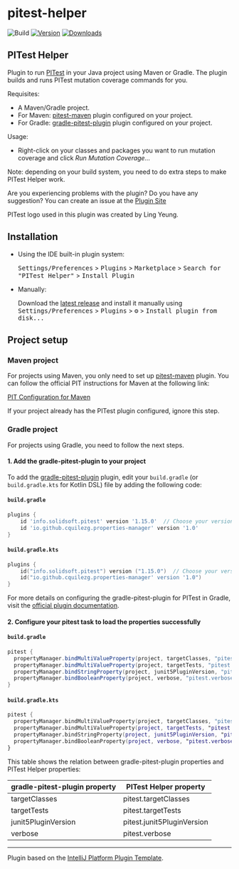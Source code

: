 # pitest-helper

![Build](https://github.com/carmeloquilez/pitest-helper/actions/workflows/build.yml/badge.svg)
[![Version](https://img.shields.io/jetbrains/plugin/v/PLUGIN_ID.svg)](https://plugins.jetbrains.com/plugin/23649-pitest-helper)
[![Downloads](https://img.shields.io/jetbrains/plugin/d/PLUGIN_ID.svg)](https://plugins.jetbrains.com/plugin/23649-pitest-helper)

## PITest Helper

<!-- Plugin description -->
Plugin to run [PITest](https://pitest.org/) in your Java project using Maven or Gradle.
The plugin builds and runs PITest mutation coverage commands for you.

Requisites:  
- A Maven/Gradle project.
- For Maven: [pitest-maven](https://pitest.org/quickstart/maven/) plugin configured on your project.
- For Gradle: [gradle-pitest-plugin](https://github.com/szpak/gradle-pitest-plugin) plugin configured on your project.

Usage:  
- Right-click on your classes and packages you want to run mutation coverage and click _Run Mutation Coverage..._

Note: depending on your build system, you need to do extra steps to make PITest Helper work.

Are you experiencing problems with the plugin? Do you have any suggestion? You can create an issue at the [Plugin Site](https://github.com/carmeloquilez/pitest-helper/issues)

PITest logo used in this plugin was created by Ling Yeung.

<!-- Plugin description end -->

## Installation

- Using the IDE built-in plugin system:
  
  <kbd>Settings/Preferences</kbd> > <kbd>Plugins</kbd> > <kbd>Marketplace</kbd> > <kbd>Search for "PITest Helper"</kbd> >
  <kbd>Install Plugin</kbd>
  
- Manually:

  Download the [latest release](https://github.com/carmeloquilez/pitest-helper/releases/latest) and install it manually using
  <kbd>Settings/Preferences</kbd> > <kbd>Plugins</kbd> > <kbd>⚙️</kbd> > <kbd>Install plugin from disk...</kbd>

## Project setup

### Maven project

For projects using Maven, you only need to set up [pitest-maven](https://pitest.org/quickstart/maven/) plugin. You can follow the official PIT instructions for 
Maven at the following link:

[PIT Configuration for Maven](https://pitest.org/quickstart/maven/)

If your project already has the PITest plugin configured, ignore this step.

### Gradle project

For projects using Gradle, you need to follow the next steps.

#### 1. Add the gradle-pitest-plugin to your project

To add the [gradle-pitest-plugin](https://github.com/szpak/gradle-pitest-plugin) plugin, edit your `build.gradle` (or `build.gradle.kts` for Kotlin DSL) file by adding the following code:

#### `build.gradle`

```groovy
plugins {
    id 'info.solidsoft.pitest' version '1.15.0'  // Choose your version
    id 'io.github.cquilezg.properties-manager' version '1.0'
}
```

#### `build.gradle.kts`

```kotlin
plugins {
    id("info.solidsoft.pitest") version ("1.15.0")  // Choose your version
    id("io.github.cquilezg.properties-manager' version '1.0")
}
```
For more details on configuring the gradle-pitest-plugin for PITest in Gradle, visit the [official plugin documentation](https://github.com/szpak/gradle-pitest-plugin).

#### 2. Configure your pitest task to load the properties successfully

#### `build.gradle`

```groovy
pitest {
  propertyManager.bindMultiValueProperty(project, targetClasses, "pitest.targetClasses", String)
  propertyManager.bindMultiValueProperty(project, targetTests, "pitest.targetTests", String)
  propertyManager.bindStringProperty(project, junit5PluginVersion, "pitest.junit5PluginVersion")
  propertyManager.bindBooleanProperty(project, verbose, "pitest.verbose")
}
```

#### `build.gradle.kts`

```kotlin
pitest {
  propertyManager.bindMultiValueProperty(project, targetClasses, "pitest.targetClasses", String::class.java)
  propertyManager.bindMultiValueProperty(project, targetTests, "pitest.targetTests", String::class.java)
  propertyManager.bindStringProperty(project, junit5PluginVersion, "pitest.junit5PluginVersion")
  propertyManager.bindBooleanProperty(project, verbose, "pitest.verbose")
}
```

This table shows the relation between gradle-pitest-plugin properties and PITest Helper properties:

| gradle-pitest-plugin property | PITest Helper property     |
|-------------------------------|----------------------------|
| targetClasses                 | pitest.targetClasses       |
| targetTests                   | pitest.targetTests         |
| junit5PluginVersion           | pitest.junit5PluginVersion |
| verbose                       | pitest.verbose             |



---
Plugin based on the [IntelliJ Platform Plugin Template][template].

[template]: https://github.com/JetBrains/intellij-platform-plugin-template
[docs:plugin-description]: https://plugins.jetbrains.com/docs/intellij/plugin-user-experience.html#plugin-description-and-presentation
